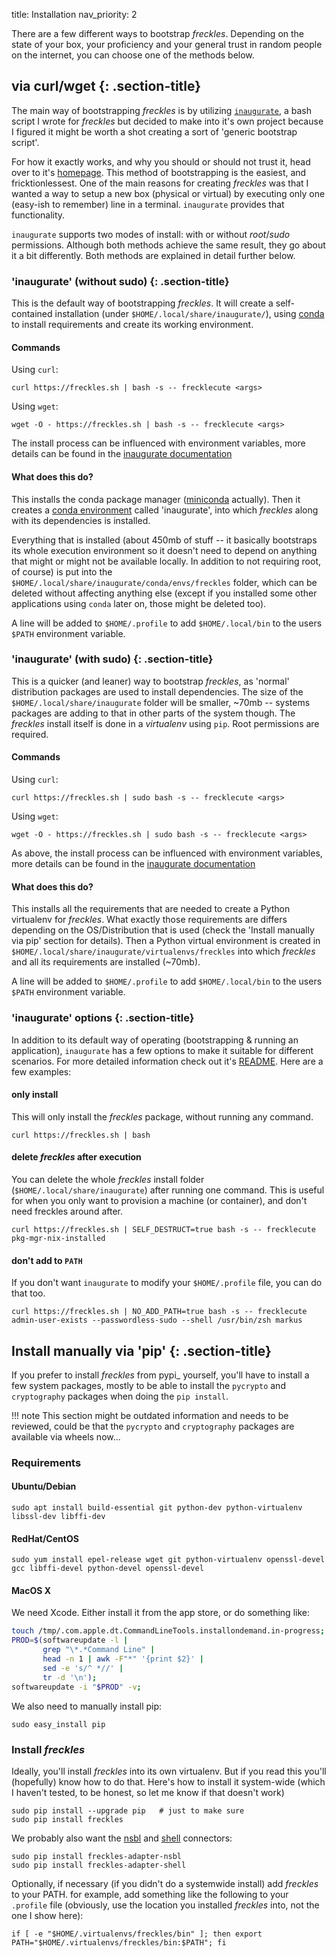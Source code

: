 title: Installation
nav_priority: 2

There are a few different ways to bootstrap *freckles*. Depending on the state of your box, your proficiency and your general trust in random people on the internet, you can choose one of the methods below.

## via curl/wget {: .section-title}
<div class="section-block" markdown="1">

The main way of bootstrapping *freckles* is by utilizing [``inaugurate``](https://gitlab.com/frkl/inaugurate), a bash script I wrote for *freckles* but decided to make into it's own project because I figured it might be worth a shot creating a sort of 'generic bootstrap script'.

For how it exactly works, and why you should or should not trust it, head over to it's [homepage](https://gitlab.com/frkl/inaugurate). This method of bootstrapping is the easiest, and fricktionlessest. One of the main reasons for creating *freckles* was that I wanted a way to setup a new box (physical or virtual) by executing only one (easy-ish to remember) line in a terminal. ``inaugurate`` provides that functionality.

``inaugurate`` supports two modes of install: with or without *root*/*sudo* permissions. Although both methods achieve the same result, they go about it a bit differently. Both methods are explained in detail further below.

### 'inaugurate' (without sudo) {: .section-title} 
<div class="section-block" markdown="1">



This is the default way of bootstrapping *freckles*. It will create a self-contained installation (under ``$HOME/.local/share/inaugurate/``), using [conda](https://conda.io/) to install requirements and create its working environment.

#### Commands

Using `curl`:

```
curl https://freckles.sh | bash -s -- frecklecute <args>
```

Using `wget`:

```
wget -O - https://freckles.sh | bash -s -- frecklecute <args>
```

The install process can be influenced with environment variables, more details can be found in the [inaugurate documentation](https://gitlab.com/frkl/inaugurate#environment-variables)

#### What does this do?


This installs the conda package manager ([miniconda](https://conda.io/miniconda.html) actually). Then it creates a [conda environment](https://conda.io/docs/using/envs.html) called 'inaugurate', into which *freckles* along with its dependencies is installed.

Everything that is installed (about 450mb of stuff -- it basically bootstraps its whole execution environment so it doesn't need to depend on anything that might or might not be available locally. In addition to not requiring root, of course) is put into the ``$HOME/.local/share/inaugurate/conda/envs/freckles`` folder, which can be deleted without affecting anything else (except if you installed some other applications using `conda` later on, those might be deleted too).

A line will be added to ``$HOME/.profile`` to add ``$HOME/.local/bin`` to the users ``$PATH`` environment variable.

</div>

### 'inaugurate' (with sudo) {: .section-title} 
<div class="section-block" markdown="1">


This is a quicker (and leaner) way to bootstrap *freckles*, as 'normal' distribution packages are used to install dependencies. The size of the ``$HOME/.local/share/inaugurate`` folder will be smaller, ~70mb -- systems packages are adding to that in other parts of the system though. The *freckles* install itself is done in a *virtualenv* using `pip`. Root permissions are required.

#### Commands

Using `curl`:

```console
curl https://freckles.sh | sudo bash -s -- frecklecute <args>
```

Using `wget`:

```console
wget -O - https://freckles.sh | sudo bash -s -- frecklecute <args>
```

As above, the install process can be influenced with environment variables, more details can be found in the [inaugurate documentation](https://gitlab.com/frkl/inaugurate#environment-variables)

#### What does this do?

This installs all the requirements that are needed to create a Python virtualenv for *freckles*. What exactly those requirements are differs depending on the OS/Distribution that is used (check the 'Install manually via pip' section for details). Then a Python virtual environment is created in ``$HOME/.local/share/inaugurate/virtualenvs/freckles`` into which *freckles* and all its requirements are installed (~70mb).

A line will be added to ``$HOME/.profile`` to add ``$HOME/.local/bin`` to the users ``$PATH`` environment variable.
</div>

### 'inaugurate' options {: .section-title}
<div class="section-block" markdown="1">

In addition to its default way of operating (bootstrapping & running an application), ``inaugurate`` has a few options to make it suitable for different scenarios. For more
detailed information check out it's [README](https://gitlab.com/frkl/inaugurate#environment-variables). Here are a few examples:

#### only install

This will only install the *freckles* package, without running any command.

````console
curl https://freckles.sh | bash
````

#### delete *freckles* after execution

You can delete the whole *freckles* install folder (``$HOME/.local/share/inaugurate``) after running one command. This is useful for when you only want to provision a machine (or container), and don't need freckles around after.

```console
curl https://freckles.sh | SELF_DESTRUCT=true bash -s -- frecklecute pkg-mgr-nix-installed
```

#### don't add to ``PATH``

If you don't want ``inaugurate`` to modify your ``$HOME/.profile`` file, you can do that too.

```console
curl https://freckles.sh | NO_ADD_PATH=true bash -s -- frecklecute admin-user-exists --passwordless-sudo --shell /usr/bin/zsh markus
```

</div>
</div>

## Install manually via 'pip' {: .section-title}
<div class="section-block" markdown="1">

If you prefer to install *freckles* from pypi_ yourself, you'll have to install a few system packages, mostly to be able to install the ``pycrypto`` and ``cryptography`` packages when doing the ``pip install``. 

!!! note
    This section might be outdated information and needs to be reviewed, could be that the ``pycrypto`` and ``cryptography`` packages are available via wheels now...

### Requirements

#### Ubuntu/Debian

```
sudo apt install build-essential git python-dev python-virtualenv libssl-dev libffi-dev
```

#### RedHat/CentOS

```
sudo yum install epel-release wget git python-virtualenv openssl-devel gcc libffi-devel python-devel openssl-devel
```

#### MacOS X

We need Xcode. Either install it from the app store, or do something like:

```bash
touch /tmp/.com.apple.dt.CommandLineTools.installondemand.in-progress;
PROD=$(softwareupdate -l |
       grep "\*.*Command Line" |
       head -n 1 | awk -F"*" '{print $2}' |
       sed -e 's/^ *//' |
       tr -d '\n');
softwareupdate -i "$PROD" -v;
```

We also need to manually install pip:

```
sudo easy_install pip
```

### Install *freckles*

Ideally, you'll install *freckles* into its own virtualenv. But if you read this you'll (hopefully) know how to do that. Here's how to install it system-wide (which I haven't tested, to be honest, so let me know if that doesn't work)

```
sudo pip install --upgrade pip   # just to make sure
sudo pip install freckles
```

We probably also want the [nsbl](https://gitlab.com/freckles-io/freckles-adapter-nsbl) and [shell](https://gitlab.com/freckles-io/freckles-adapter-shell) connectors:

```console
sudo pip install freckles-adapter-nsbl
sudo pip install freckles-adapter-shell
```

Optionally, if necessary (if you didn't do a systemwide install) add *freckles* to your PATH. for example, add something like the following to your ``.profile`` file (obviously, use the location you installed *freckles* into, not the one I show here):

```
if [ -e "$HOME/.virtualenvs/freckles/bin" ]; then export PATH="$HOME/.virtualenvs/freckles/bin:$PATH"; fi
```
</div>
